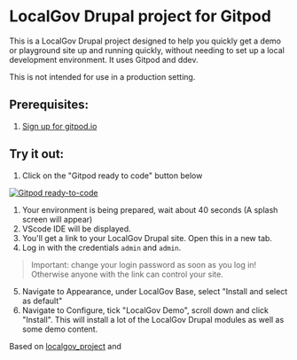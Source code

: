 # LocalGov Drupal project for Gitpod

This is a LocalGov Drupal project designed to help you quickly get a demo or playground site up and running quickly, without needing to set up a local development environment. It uses Gitpod and ddev.

This is not intended for use in a production setting.

## Prerequisites:
1. [Sign up for gitpod.io](https://gitpod.io/login)

## Try it out:
1. Click on the "Gitpod ready to code" button below

[![Gitpod ready-to-code](https://img.shields.io/badge/Gitpod-ready--to--code-blue?logo=gitpod)](https://gitpod.io/#https://github.com/keelanfh/ddev-gitpod)

1. Your environment is being prepared, wait about 40 seconds (A splash screen will appear)
1. VScode IDE will be displayed.
1. You'll get a link to your LocalGov Drupal site. Open this in a new tab.
1. Log in with the credentials `admin` and `admin`.
> Important: change your login password as soon as you log in! Otherwise anyone with the link can control your site.
5. Navigate to Appearance, under LocalGov Base, select "Install and select as default"
1. Navigate to Configure, tick "LocalGov Demo", scroll down and click "Install". This will install a lot of the LocalGov Drupal modules as well as some demo content. 

Based on [localgov_project](https://github.com/localgovdrupal/localgov_project) and 
